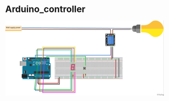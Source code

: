 # Arduino_controller
 
![Fritzing Sketch](https://github.com/JuanfranZZ/Arduino_controller/blob/button_7LED_timer_rele/Timer_rele_7LED_bb.jpg)
